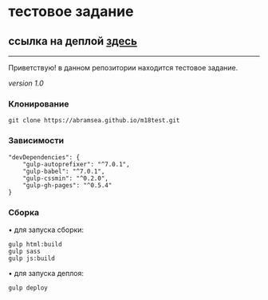 # тестовое задание
## ссылка на деплой [здесь](https://abramsea.github.io/m18test/)

---

Приветствую! в данном репозитории находится тестовое задание.

_version 1.0_

### Клонирование

    git clone https://abramsea.github.io/m18test.git

### Зависимости

    "devDependencies": {
        "gulp-autoprefixer": "^7.0.1",
        "gulp-babel": "^7.0.1",
        "gulp-cssmin": "^0.2.0",
        "gulp-gh-pages": "^0.5.4"
    }

    
### Сборка

&bull; для запуска сборки:

    gulp html:build
    gulp sass
    gulp js:build


&bull; для запуска деплоя:

    gulp deploy